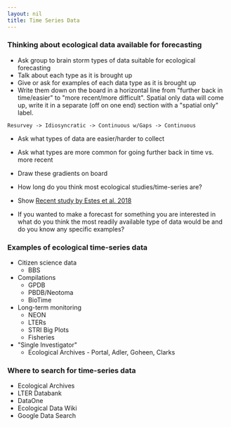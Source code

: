 ```yaml
---
layout: nil
title: Time Series Data
---
```


### Thinking about ecological data available for forecasting

* Ask group to brain storm types of data suitable for ecological forecasting
* Talk about each type as it is brought up
* Give or ask for examples of each data type as it is brought up
* Write them down on the board in a horizontal line from "further back in
  time/easier" to "more recent/more difficult". Spatial only data will come
  up, write it in a separate (off on one end) section with a "spatial only"
  label.
  
`Resurvey -> Idiosyncratic -> Continuous w/Gaps -> Continuous`

* Ask what types of data are easier/harder to collect
* Ask what types are more common for going further back in time vs. more recent
* Draw these gradients on board

* How long do you think most ecological studies/time-series are?
* Show [Recent study by Estes et al. 2018](https://www.nature.com/articles/s41559-018-0524-4/figures/1)

* If you wanted to make a forecast for something you are interested in what do you think the most readily available type of data would be and do you know any specific examples?

### Examples of ecological time-series data

* Citizen science data
    * BBS
* Compilations
    * GPDB
	* PBDB/Neotoma
	* BioTime
* Long-term monitoring
    * NEON
	* LTERs
	* STRI Big Plots
	* Fisheries
* "Single Investigator"
    * Ecological Archives - Portal, Adler, Goheen, Clarks


### Where to search for time-series data

* Ecological Archives
* LTER Databank
* DataOne
* Ecological Data Wiki
* Google Data Search
